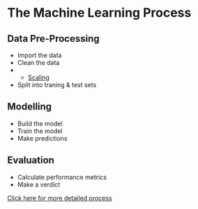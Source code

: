 <h1> The Machine Learning Process </h1>

<h2> Data Pre-Processing </h2>

* Import the data
* Clean the data
* - [Scaling](/parts/data_preprocessing/feature_scaling.md)
* Split into traning & test sets

<h2> Modelling </h2>

* Build the model
* Train the model
* Make predictions

<h2> Evaluation </h2>

* Calculate performance metrics
* Make a verdict

[Click here for more detailed process](./detailed_machine_learning_process.md)